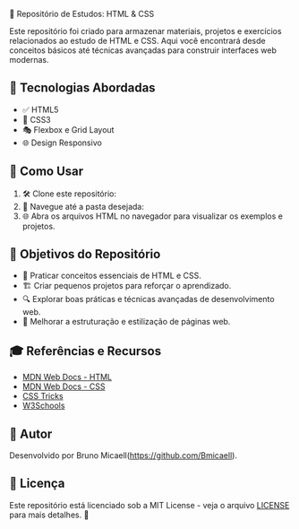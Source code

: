   📘 Repositório de Estudos: HTML & CSS

  Este repositório foi criado para armazenar materiais, projetos e exercícios relacionados ao estudo de HTML e CSS. Aqui você encontrará desde conceitos básicos até técnicas avançadas para construir interfaces web modernas.
  ## 🚀 Tecnologias Abordadas
  - ✅ HTML5
  - 🎨 CSS3
  - 🎭 Flexbox e Grid Layout
  - 🌐 Design Responsivo
  ## 📖 Como Usar
  1. 🛠️ Clone este repositório:
  2. 📂 Navegue até a pasta desejada:
  3. 🌐 Abra os arquivos HTML no navegador para visualizar os exemplos e projetos.
  ## 🎯 Objetivos do Repositório
  - 📌 Praticar conceitos essenciais de HTML e CSS.
  - 🏗️ Criar pequenos projetos para reforçar o aprendizado.
  - 🔍 Explorar boas práticas e técnicas avançadas de desenvolvimento web.
  - 🚀 Melhorar a estruturação e estilização de páginas web.

## 🎓 Referências e Recursos

- [MDN Web Docs - HTML](https://developer.mozilla.org/pt-BR/docs/Web/HTML)
- [MDN Web Docs - CSS](https://developer.mozilla.org/pt-BR/docs/Web/CSS)
- [CSS Tricks](https://css-tricks.com/)
- [W3Schools](https://www.w3schools.com/)

## 👤 Autor

Desenvolvido por Bruno Micaell(https://github.com/Bmicaell).

## 📜 Licença

Este repositório está licenciado sob a MIT License - veja o arquivo [LICENSE](LICENSE) para mais detalhes. 📃

